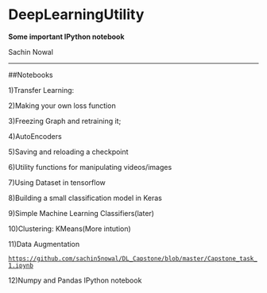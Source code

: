 # DeepLearningUtility
**Some important IPython notebook**

Sachin Nowal

---
##Notebooks

1)Transfer Learning:

2)Making your own loss function

3)Freezing Graph and retraining it;

4)AutoEncoders

5)Saving and reloading a checkpoint

6)Utility functions for manipulating videos/images

7)Using Dataset in tensorflow

8)Building a small classification model in Keras

9)Simple Machine Learning Classifiers(later)

10)Clustering: KMeans(More intution)

11)Data Augmentation

[`https://github.com/sachin5nowal/DL_Capstone/blob/master/Capstone_task_1.ipynb`](https://github.com/sachin5nowal/DL_Capstone/blob/master/Capstone_task_1.ipynb)

12)Numpy and Pandas IPython notebook
